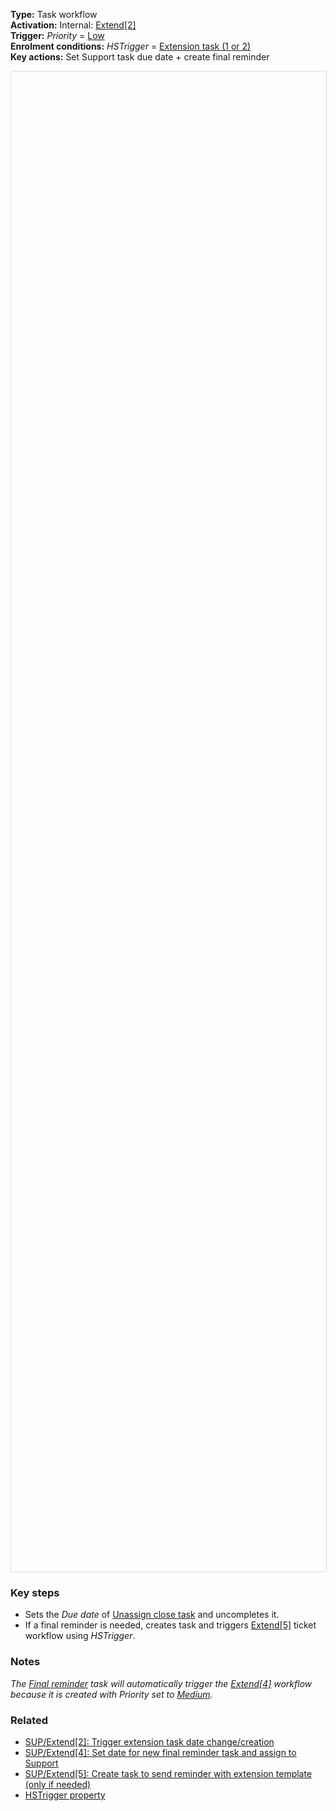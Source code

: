 **Type:** Task workflow  
**Activation:** Internal: <u>Extend[2]</u>  
**Trigger:** *Priority* = <u>Low</u>  
**Enrolment conditions:** *HSTrigger* = <u>Extension task (1 or 2)</u>  
**Key actions:** Set Support task due date + create final reminder  

<div id="viewer" style="width:100%;height:60vh;border:1px solid #ddd;"></div>
<script src="https://cdn.jsdelivr.net/npm/openseadragon@4.1/build/openseadragon/openseadragon.min.js"></script>
<script>
  document.addEventListener('DOMContentLoaded', function () {
    var basePath = window.location.pathname.replace(/\/workflows\/.*/, '/');
    var imgUrl = basePath + "images/SUP-Extend-3-Update-unassign-issue-task-date-and-create-new-final-reminder.png";
    OpenSeadragon({ id: "viewer", prefixUrl: "https://cdn.jsdelivr.net/npm/openseadragon@4.1/build/openseadragon/images/", tileSources: { type: "image", url: imgUrl, buildPyramid: false }, showNavigator: true, showZoomControl: true, showHomeControl: true, showFullPageControl: false });
  });
</script> 

### Key steps  
- Sets the *Due date* of <u>Unassign close task</u> and uncompletes it.  
- If a final reminder is needed, creates task and triggers <u>Extend[5]</u> ticket workflow using *HSTrigger*.  

### Notes  
<i>The <u>Final reminder</u> task will automatically trigger the <u>Extend[4]</u> workflow because it is created with *Priority* set to <u>Medium</u>.</i>  

### Related  
- [SUP/Extend[2]: Trigger extension task date change/creation](../workflows/SUP-Extend-2-Trigger-extension-task-date-change-creation.md)  
- [SUP/Extend[4]: Set date for new final reminder task and assign to Support](../workflows/SUP-Extend-4-Set-date-for-new-final-reminder-task-and-assign-to-Support.md)  
- [SUP/Extend[5]: Create task to send reminder with extension template (only if needed)](../workflows/SUP-Extend-5-Create-task-to-send-reminder-with-extension-template.md)  
- [HSTrigger property](../articles/Workflow-internal-properties.md#hstrigger)
